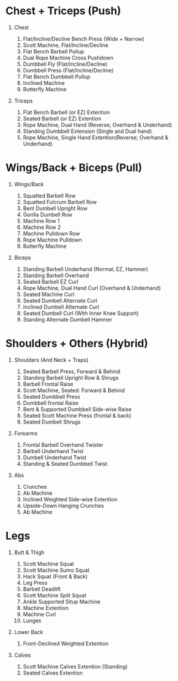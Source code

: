 # Chest + Triceps (Push)

1. Chest
    1. Flat/Incline/Decline Bench Press (Wide + Narrow)
    1. Scott Machine, Flat/Incline/Decline
    1. Flat Bench Barbell Pullup
    1. Dual Rope Machine Cross Pushdown
    1. Dumbbell Fly (Flat/Incline/Decline)
    1. Dumbbell Press (Flat/Incline/Decline)
    1. Flat Bench Dumbbell Pullup
    1. Inclined Machine
    1. Butterfly Machine

1. Triceps
    1. Flat Bench Barbell (or EZ) Extention
    1. Seated Barbell (or EZ) Extention
    1. Rope Machine, Dual Hand (Reverse; Overhand & Underhand)
    1. Standing Dumbbell Extension (Single and Dual hand)
    1. Rope Machine, Single Hand Extention(Reverse; Overhand & Underhand)

# Wings/Back + Biceps (Pull)

1. Wings/Back
    1. Squatted Barbell Row
    1. Squatted Fulcrum Barbell Row
    1. Bent Dumbell Upright Row
    1. Gorilla Dumbell Row
    1. Machine Row 1
    1. Machine Row 2
    1. Machine Pulldown Row
    1. Rope Machine Pulldown
    1. Butterfly Machine

1. Biceps
    1. Standing Barbell Underhand (Normal, EZ, Hammer)
    1. Standing Barbell Overhand
    1. Seated Barbell EZ Curl
    1. Rope Machine, Dual Hand Curl (Overhand & Underhand)
    1. Seated Machine Curl
    1. Seated Dumbell Alternate Curl
    1. Inclined Dumbell Alternate Curl
    1. Seated Dumbell Curl (With Inner Knee Support)
    1. Standing Alternate Dumbell Hammer

# Shoulders + Others (Hybrid)

1. Shoulders (And Neck + Traps)
    1. Seated Barbell Press, Forward & Behind
    1. Standing Barbell Upright Row & Shrugs
    1. Barbell Frontal Raise
    1. Scott Machine, Seated: Forward & Behind
    1. Seated Dumbbell Press
    1. Dumbbell frontal Raise
    1. Bent & Supported Dumbbell Side-wise Raise
    1. Seated Scott Machine Press (frontal & back)
    1. Seated Dumbell Shrugs

1. Forearms
    1. Frontal Barbell Overhand Twister
    1. Barbell Underhand Twist
    1. Dumbell Underhand Twist
    1. Standing & Seated Dumbbell Twist


1. Abs
    1. Crunches
    1. Ab Machine
    1. Inclined Weighted Side-wise Extention
    1. Upside-Down Hanging Crunches
    1. Ab Machine

# Legs

1. Butt & Thigh
    1. Scott Machine Squat
    1. Scott Machine Sumo Squat
    1. Hack Squat (Front & Back)
    1. Leg Press
    1. Barbell Deadlift
    1. Scott Machine Split Squat
    1. Ankle Supported Situp Machine
    1. Machine Extention
    1. Machine Curl
    1. Lunges

1. Lower Back
    1. Front-Declined Weighted Extention

1. Calves
    1. Scott Machine Calves Extention (Standing)
    1. Seated Calves Extention
